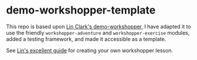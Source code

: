 demo-workshopper-template
================

This repo is based upon [Lin Clark's demo-workshopper](https://github.com/linclark/demo-workshopper), I have adapted it to use the friendly `workshopper-adventure` and `workshopper-exercise` modules, added a testing framework, and made it accessible as a template.

See [Lin's excellent guide](https://github.com/linclark/lin-clark.com/blob/master/content/blog/2014/07/01/authoring-nodejs-workshopper-lessons.md) for creating your own workshopper lesson.
